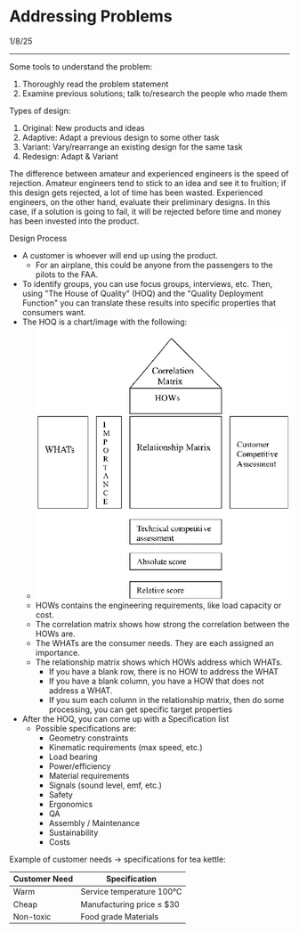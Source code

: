 # Addressing Problems

1/8/25 

---

Some tools to understand the problem:
1. Thoroughly read the problem statement
2. Examine previous solutions; talk to/research the people who made them

Types of design:
1. Original: New products and ideas
2. Adaptive: Adapt a previous design to some other task
3. Variant: Vary/rearrange an existing design for the same task
4. Redesign: Adapt & Variant

The difference between amateur and experienced engineers is the speed of rejection. Amateur engineers tend to stick to an idea and see it to fruition; if this design gets rejected, a lot of time has been wasted. Experienced engineers, on the other hand, evaluate their preliminary designs. In this case, if a solution is going to fail, it will be rejected before time and money has been invested into the product.

Design Process

- A customer is whoever will end up using the product. 
	- For an airplane, this could be anyone from the passengers to the pilots to the FAA.
- To identify groups, you can use focus groups, interviews, etc. Then, using "The House of Quality" (HOQ) and the "Quality Deployment Function" you can translate these results into specific properties that consumers want.
- The HOQ is a chart/image with the following:
	- ![](../../media/Pasted%20image%2020250108091021.webp)
	- HOWs contains the engineering requirements, like load capacity or cost.
	- The correlation matrix shows how strong the correlation between the HOWs are.
	- The WHATs are the consumer needs. They are each assigned an importance.
	- The relationship matrix shows which HOWs address which WHATs.
		- If you have a blank row, there is no HOW to address the WHAT
		- If you have a blank column, you  have a HOW that does not address a WHAT.
		- If you sum each column in the relationship matrix, then do some processing, you can get specific target properties
- After the HOQ, you can come up with a Specification list
	- Possible specifications are:
		- Geometry constraints
		- Kinematic requirements (max speed, etc.)
		- Load bearing
		- Power/efficiency
		- Material requirements
		- Signals (sound level, emf, etc.)
		- Safety
		- Ergonomics
		- QA
		- Assembly / Maintenance
		- Sustainability
		- Costs

Example of customer needs -> specifications for tea kettle:

| Customer Need | Specification             |
| ------------- | ------------------------- |
| Warm          | Service temperature 100°C |
| Cheap         | Manufacturing price ≤ $30 |
| Non-toxic     | Food grade Materials      |




